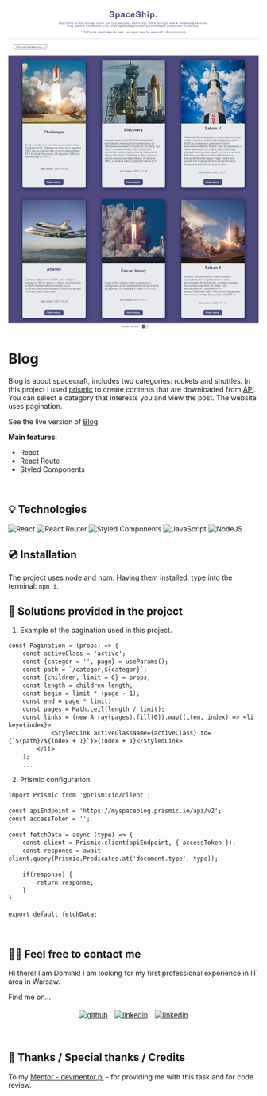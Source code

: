 ![Blog](./src/image/blog.png)


# Blog

Blog is about spacecraft, includes two categories: rockets and shuttles. In this project I used [prismic](https://prismic.io/) to create contents that are downloaded from [API](https://prismic.io/docs/technologies/introduction-to-the-content-query-api). You can select a category that interests you and view the post. The website uses pagination.

See the live version of [Blog](https://domas-mo.github.io/Blog/)

**Main features**:
- React
- React Route
- Styled Components

&nbsp;
 
## 💡 Technologies

![React](https://img.shields.io/badge/react-%2320232a.svg?style=for-the-badge&logo=react&logoColor=%2361DAFB)
![React Router](https://img.shields.io/badge/React_Router-CA4245?style=for-the-badge&logo=react-router&logoColor=white)
![Styled Components](https://img.shields.io/badge/styled--components-DB7093?style=for-the-badge&logo=styled-components&logoColor=white)
![JavaScript](https://img.shields.io/badge/javascript-%23323330.svg?style=for-the-badge&logo=javascript&logoColor=%23F7DF1E)
![NodeJS](https://img.shields.io/badge/node.js-6DA55F?style=for-the-badge&logo=node.js&logoColor=white)
&nbsp;
 
## 💿 Installation

The project uses [node](https://nodejs.org/en/) and [npm](https://www.npmjs.com/). Having them installed, type into the terminal: `npm i`.
&nbsp;

## 🤔 Solutions provided in the project

1. Example of the pagination used in this project.
```
const Pagination = (props) => {
	const activeClass = 'active';
	const {categor = '', page} = useParams();
	const path = `/categor,${categor}`;
	const {children, limit = 6} = props;
	const length = children.length;
	const begin = limit * (page - 1);
	const end = page * limit;
	const pages = Math.ceil(length / limit);
	const links = (new Array(pages).fill(0)).map((item, index) => <li key={index}>
			<StyledLink activeClassName={activeClass} to={`${path}/${index + 1}`}>{index + 1}</StyledLink>
		</li>
	);
	...
```

2. Prismic configuration.
```
import Prismic from '@prismicio/client';

const apiEndpoint = 'https://myspaceblog.prismic.io/api/v2';
const accessToken = '';

const fetchData = async (type) => {
	const client = Prismic.client(apiEndpoint, { accessToken });
	const response = await client.query(Prismic.Predicates.at('document.type', type));

    if(response) {
		return response;
	}
}

export default fetchData;
```
&nbsp;

## 🙋‍♂️ Feel free to contact me

Hi there! I am Domink! I am looking for my first professional experience in IT area in Warsaw.

Find me on...

<p align="center">
	<a href="https://github.com/domas-mo"><img alt="github" width="10%" style="padding:5px" src="https://img.icons8.com/clouds/100/000000/github.png"/></a>
	<a href="https://www.linkedin.com/in/dominik-mo/"><img alt="linkedin" width="10%" style="padding:5px" src="https://img.icons8.com/clouds/100/000000/linkedin.png"/></a>
    <a href="mailto:dominik.mozdzen1@gmail.com"><img alt="linkedin" width="10%" style="padding:5px" src="https://img.icons8.com/clouds/100/000000/email.png"/></a>
</p>
&nbsp;

## 👏 Thanks / Special thanks / Credits

To my [Mentor - devmentor.pl](https://devmentor.pl/) - for providing me with this task and for code review.
